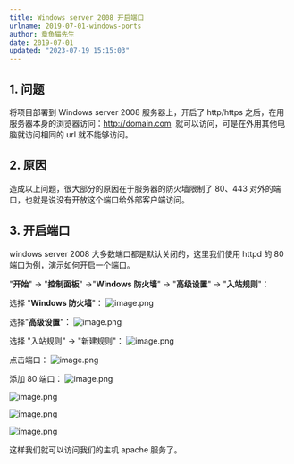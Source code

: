 ```yaml
---
title: Windows server 2008 开启端口
urlname: 2019-07-01-windows-ports
author: 章鱼猫先生
date: 2019-07-01
updated: "2023-07-19 15:15:03"
---
```


## 1. 问题

将项目部署到 Windows server 2008 服务器上，开启了 http/https 之后，在用服务器本身的浏览器访问：<http://domain.com>  就可以访问，可是在外用其他电脑就访问相同的 url 就不能够访问。

## 2. 原因

造成以上问题，很大部分的原因在于服务器的防火墙限制了 80、443 对外的端口，也就是说没有开放这个端口给外部客户端访问。

## 3. 开启端口

windows server 2008 大多数端口都是默认关闭的，这里我们使用 httpd 的 80 端口为例，演示如何开启一个端口。

"**开始**" -> "**控制面板**" ->"**Windows 防火墙**" -> "**高级设置**" -> "**入站规则**"：

选择 "**Windows 防火墙**"：
![image.png](https://shub.weiyan.tech/yuque/elog-cookbook-img/FuU4mCyOX_sp8wjLIexY2Q3lWL3U.png)

选择"**高级设置**"：
![image.png](https://shub.weiyan.tech/yuque/elog-cookbook-img/FrNz2UBGthK-zZ1Vr7hxBLzyYe2y.png)

选择 "入站规则" → "新建规则"：
![image.png](https://shub.weiyan.tech/yuque/elog-cookbook-img/Fn41UCaM6TpIMcc7H6ndGhgpqUkf.png)

点击端口：
![image.png](https://shub.weiyan.tech/yuque/elog-cookbook-img/Frp1_rWXCD9zjDkpufmBnl0esfLx.png)

添加 80 端口：
![image.png](https://shub.weiyan.tech/yuque/elog-cookbook-img/Fnfc6xDDg6Qq5H907V4kbo7HSpnv.png)

![image.png](https://shub.weiyan.tech/yuque/elog-cookbook-img/FjY5C9XEtMxXi9kKRNlnb8AhWbbx.png)

![image.png](https://shub.weiyan.tech/yuque/elog-cookbook-img/FjefYCTty1rTBy28IK6ocbBiVeoM.png)

![image.png](https://shub.weiyan.tech/yuque/elog-cookbook-img/FsnM5HeP5caLsiAxIMMfoY9QAIsM.png)

这样我们就可以访问我们的主机 apache 服务了。
